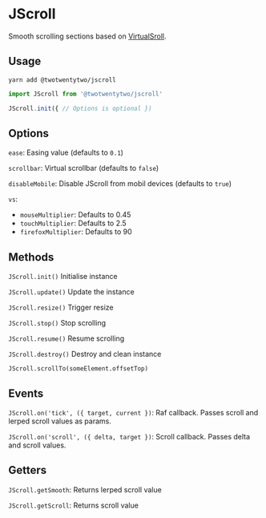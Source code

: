 # JScroll

Smooth scrolling sections based on <a href="http://www.everyday3d.com/blog/index.php/2014/08/18/smooth-scrolling-with-virtualscroll/">VirtualSroll</a>.

## Usage

`yarn add @twotwentytwo/jscroll`

```Javascript
import JScroll from '@twotwentytwo/jscroll'

JScroll.init({ // Options is optional })
```

## Options
`ease`: Easing value (defaults to `0.1`)

`scrollbar`: Virtual scrollbar (defaults to `false`)

`disableMobile`: Disable JScroll from mobil devices (defaults to `true`)

`vs`:
  - `mouseMultiplier`: Defaults to 0.45
  - `touchMultiplier`: Defaults to 2.5
  - `firefoxMultiplier`: Defaults to 90
  
## Methods
`JScroll.init()` Initialise instance

`JScroll.update()` Update the instance

`JScroll.resize()` Trigger resize

`JScroll.stop()` Stop scrolling

`JScroll.resume()` Resume scrolling

`JScroll.destroy()` Destroy and clean instance

`JScroll.scrollTo(someElement.offsetTop)`

## Events

`JScroll.on('tick', ({ target, current })`: Raf callback. Passes scroll and lerped scroll values as params.

`JScroll.on('scroll', ({ delta, target })`: Scroll callback. Passes delta and scroll values.

## Getters
`JScroll.getSmooth`: Returns lerped scroll value

`JScroll.getScroll`: Returns scroll value


